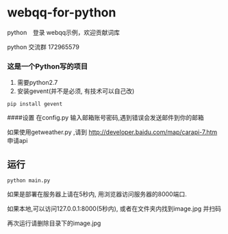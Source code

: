 # webqq-for-python
python　登录 webqq示例，欢迎贡献词库

python 交流群 172965579

### 这是一个Python写的项目
1. 需要python2.7
2. 安装gevent(并不是必须, 有技术可以自己改)

`pip install gevent`

####设置
在config.py 输入邮箱账号密码,遇到错误会发送邮件到你的邮箱

如果使用getweather.py ,请到 http://developer.baidu.com/map/carapi-7.htm 申请api

## 运行
`python main.py`

如果是部署在服务器上请在5秒内, 用浏览器访问服务器的8000端口.

如果本地,可以访问127.0.0.1:8000(5秒内), 或者在文件夹内找到image.jpg 并扫码

再次运行请删除目录下的image.jpg





